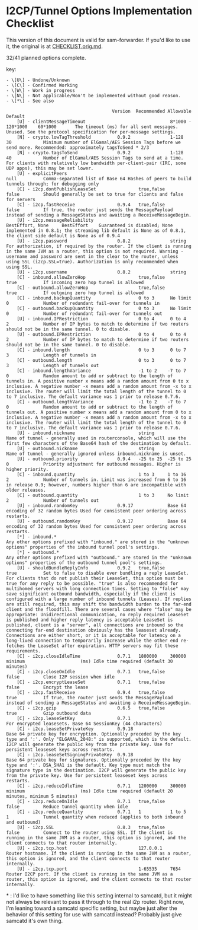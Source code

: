 I2CP/Tunnel Options Implementation Checklist
============================================

This version of this document is valid for sam-forwarder. If you'd like to use
it, the original is at [CHECKLIST.orig.md](CHECKLIST.orig.md).

32/41 planned options complete.

key:

    - \[U\] - Undone/Unknown
    - \[C\] - Confirmed Working
    - \[W\] - Work in progress
    - \[N\] - Not applicable/Won't be implemented without good reason.
    - \[*\] - See also

                                            Version  Recommended Allowable            Default
        [U] - clientMessageTimeout                                8*1000 - 120*1000    60*1000       The timeout (ms) for all sent messages. Unused. See the protocol specification for per-message settings.
        [N] - crypto.lowTagThreshold          0.9.2               1-128                30            Minimum number of ElGamal/AES Session Tags before we send more. Recommended: approximately tagsToSend * 2/3
        [N] - crypto.tagsToSend               0.9.2               1-128                40            Number of ElGamal/AES Session Tags to send at a time. For clients with relatively low bandwidth per-client-pair (IRC, some UDP apps), this may be set lower.
        [U] - explicitPeers                                                            null          Comma-separated list of Base 64 Hashes of peers to build tunnels through; for debugging only
        [C] - i2cp.dontPublishLeaseSet                true,false                       false         Should generally be set to true for clients and false for servers
        [C] - i2cp.fastReceive                0.9.4   true,false                       false         If true, the router just sends the MessagePayload instead of sending a MessageStatus and awaiting a ReceiveMessageBegin.
        [U] - i2cp.messageReliability                             BestEffort, None     BestEffort    Guaranteed is disabled; None implemented in 0.8.1; the streaming lib default is None as of 0.8.1, the client side default is None as of 0.9.4
        [U] - i2cp.password                   0.8.2               string                             For authorization, if required by the router. If the client is running in the same JVM as a router, this option is not required. Warning - username and password are sent in the clear to the router, unless using SSL (i2cp.SSL=true). Authorization is only recommended when using SSL.
        [U] - i2cp.username                   0.8.2               string
        [C] - inbound.allowZeroHop                    true,false                       true          If incoming zero hop tunnel is allowed
        [C] - outbound.allowZeroHop                   true,false                       true          If outgoing zero hop tunnel is allowed
        [C] - inbound.backupQuantity                  0 to 3      No limit             0             Number of redundant fail-over for tunnels in
        [C] - outbound.backupQuantity                 0 to 3      No limit             0             Number of redundant fail-over for tunnels out
        [U] - inbound.IPRestriction                   0 to 4      0 to 4               2             Number of IP bytes to match to determine if two routers should not be in the same tunnel. 0 to disable.
        [U] - outbound.IPRestriction                  0 to 4      0 to 4               2             Number of IP bytes to match to determine if two routers should not be in the same tunnel. 0 to disable.
        [C] - inbound.length                          0 to 3      0 to 7               3             Length of tunnels in
        [C] - outbound.length                         0 to 3      0 to 7               3             Length of tunnels out
        [C] - inbound.lengthVariance                  -1 to 2    -7 to 7               0             Random amount to add or subtract to the length of tunnels in. A positive number x means add a random amount from 0 to x inclusive. A negative number -x means add a random amount from -x to x inclusive. The router will limit the total length of the tunnel to 0 to 7 inclusive. The default variance was 1 prior to release 0.7.6.
        [C] - outbound.lengthVariance                 -1 to 2    -7 to 7               0             Random amount to add or subtract to the length of tunnels out. A positive number x means add a random amount from 0 to x inclusive. A negative number -x means add a random amount from -x to x inclusive. The router will limit the total length of the tunnel to 0 to 7 inclusive. The default variance was 1 prior to release 0.7.6.
        [U] - inbound.nickname                        string                                         Name of tunnel - generally used in routerconsole, which will use the first few characters of the Base64 hash of the destination by default.
        [U] - outbound.nickname                       string                                         Name of tunnel - generally ignored unless inbound.nickname is unset.
        [U] - outbound.priority               0.9.4   -25 to 25  -25 to 25             0             Priority adjustment for outbound messages. Higher is higher priority.
        [C] - inbound.quantity                        1 to 3     1 to 16               2             Number of tunnels in. Limit was increased from 6 to 16 in release 0.9; however, numbers higher than 6 are incompatible with older releases.
        [C] - outbound.quantity                       1 to 3     No limit              2             Number of tunnels out
        [U] - inbound.randomKey               0.9.17             Base 64 encoding of 32 random bytes Used for consistent peer ordering across restarts.
        [U] - outbound.randomKey              0.9.17             Base 64 encoding of 32 random bytes Used for consistent peer ordering across restarts.
        [*] - inbound.*                                                                              Any other options prefixed with "inbound." are stored in the "unknown options" properties of the inbound tunnel pool's settings.
        [*] - outbound.*                                                                             Any other options prefixed with "outbound." are stored in the "unknown options" properties of the outbound tunnel pool's settings.
        [U] - shouldBundleReplyInfo           0.9.2   true,false                       true          Set to false to disable ever bundling a reply LeaseSet. For clients that do not publish their LeaseSet, this option must be true for any reply to be possible. "true" is also recommended for multihomed servers with long connection times. Setting to "false" may save significant outbound bandwidth, especially if the client is configured with a large number of inbound tunnels (Leases). If replies are still required, this may shift the bandwidth burden to the far-end client and the floodfill. There are several cases where "false" may be appropriate: Unidirectional communication, no reply required LeaseSet is published and higher reply latency is acceptable LeaseSet is published, client is a "server", all connections are inbound so the connecting far-end destination obviously has the leaseset already. Connections are either short, or it is acceptable for latency on a long-lived connection to temporarily increase while the other end re-fetches the LeaseSet after expiration. HTTP servers may fit these requirements.
        [C] - i2cp.closeIdleTime              0.7.1   1800000     300000 minimum                     (ms) Idle time required (default 30 minutes)
        [C] - i2cp.closeOnIdle                0.7.1   true,false                       false         Close I2P session when idle
        [C] - i2cp.encryptLeaseSet            0.7.1   true,false                       false         Encrypt the lease
        [C] - i2cp.fastReceive                0.9.4   true,false                       true          If true, the router just sends the MessagePayload instead of sending a MessageStatus and awaiting a ReceiveMessageBegin.
        [C] - i2cp.gzip                       0.6.5   true,false                       true          Gzip outbound data
        [C] - i2cp.leaseSetKey                0.7.1                                                  For encrypted leasesets. Base 64 SessionKey (44 characters)
        [C] - i2cp.leaseSetPrivateKey         0.9.18                                                 Base 64 private key for encryption. Optionally preceded by the key type and ':'. Only "ELGAMAL_2048:" is supported, which is the default. I2CP will generate the public key from the private key. Use for persistent leaseset keys across restarts.
        [C] - i2cp.leaseSetSigningPrivateKey  0.9.18                                                 Base 64 private key for signatures. Optionally preceded by the key type and ':'. DSA_SHA1 is the default. Key type must match the signature type in the destination. I2CP will generate the public key from the private key. Use for persistent leaseset keys across restarts.
        [C] - i2cp.reduceIdleTime             0.7.1   1200000     300000 minimum                     (ms) Idle time required (default 20 minutes, minimum 5 minutes)
        [C] - i2cp.reduceOnIdle               0.7.1   true,false                       false         Reduce tunnel quantity when idle
        [C] - i2cp.reduceQuantity             0.7.1   1           1 to 5               1             Tunnel quantity when reduced (applies to both inbound and outbound)
        [U] - i2cp.SSL                        0.8.3   true,false                       false         Connect to the router using SSL. If the client is running in the same JVM as a router, this option is ignored, and the client connects to that router internally.
        [U] - i2cp.tcp.host                           127.0.0.1                                      Router hostname. If the client is running in the same JVM as a router, this option is ignored, and the client connects to that router internally.
        [U] - i2cp.tcp.port                           1-65535     7654                               Router I2CP port. If the client is running in the same JVM as a router, this option is ignored, and the client connects to that router internally.

\* : I'd like to have something like this setting internal to samcatd, but it
might not always be relevant to pass it through to the real i2p router. Right
now, I'm leaning toward a samcatd specific setting, but maybe just alter the
behavior of this setting for use with samcatd instead? Probably just give
samcatd it's own thing.
